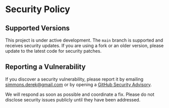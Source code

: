 # Security Policy

## Supported Versions

This project is under active development. The `main` branch is supported and receives security updates. If you are using a fork or an older version, please update to the latest code for security patches.

## Reporting a Vulnerability

If you discover a security vulnerability, please report it by emailing simmons.derek@gmail.com or by opening a [GitHub Security Advisory](https://github.com/dereksimmons23/claudewill.io/security/advisories).

We will respond as soon as possible and coordinate a fix. Please do not disclose security issues publicly until they have been addressed.
